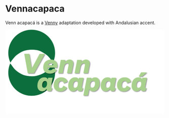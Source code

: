 # Vennacapaca
Venn acapacá is a [Venny](https://bioinfogp.cnb.csic.es/tools/venny/) adaptation developed with Andalusian accent.

![Venn acapaca logo](./www/logo.png)

